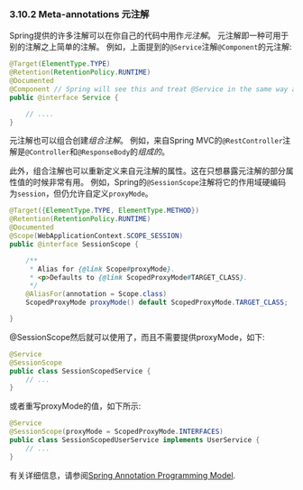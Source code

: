 ### 3.10.2 Meta-annotations 元注解


Spring提供的许多注解可以在你自己的代码中用作*元注解*。 元注解即一种可用于别的注解之上简单的注解。 例如，上面提到的`@Service`注解`@Component`的元注解:

```java
@Target(ElementType.TYPE)
@Retention(RetentionPolicy.RUNTIME)
@Documented
@Component // Spring will see this and treat @Service in the same way as @Component
public @interface Service {

	// ....
}
```



元注解也可以组合创建*组合注解*。 例如，来自Spring MVC的`@RestController`注解是`@Controller`和`@ResponseBody`的*组成的*。

此外，组合注解也可以重新定义来自元注解的属性。这在只想暴露元注解的部分属性值的时候非常有用。 例如，Spring的`@SessionScope`注解将它的作用域硬编码为`session`，但仍允许自定义`proxyMode`。

```java
@Target({ElementType.TYPE, ElementType.METHOD})
@Retention(RetentionPolicy.RUNTIME)
@Documented
@Scope(WebApplicationContext.SCOPE_SESSION)
public @interface SessionScope {

	/**
	 * Alias for {@link Scope#proxyMode}.
	 * <p>Defaults to {@link ScopedProxyMode#TARGET_CLASS}.
	 */
	@AliasFor(annotation = Scope.class)
	ScopedProxyMode proxyMode() default ScopedProxyMode.TARGET_CLASS;

}
```

@SessionScope然后就可以使用了，而且不需要提供proxyMode，如下:

```java
@Service
@SessionScope
public class SessionScopedService {
	// ...
}
```

或者重写proxyMode的值，如下所示:

```java
@Service
@SessionScope(proxyMode = ScopedProxyMode.INTERFACES)
public class SessionScopedUserService implements UserService {
	// ...
}
```


有关详细信息，请参阅[Spring Annotation Programming Model](http://docs.spring.io/spring/docs/5.0.0.M4/spring-framework-reference/htmlsingle/#annotation-programming-model).